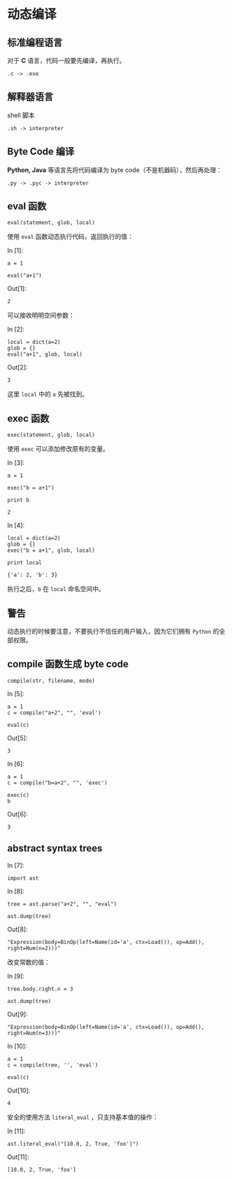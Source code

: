 # 动态编译

## 标准编程语言

对于 **C** 语言，代码一般要先编译，再执行。

```
.c -> .exe
```

## 解释器语言

shell 脚本

```
.sh -> interpreter
```

## Byte Code 编译

**Python, Java** 等语言先将代码编译为 byte code（不是机器码），然后再处理：

```
.py -> .pyc -> interpreter
```

## eval 函数

```
eval(statement, glob, local) 
```

使用 `eval` 函数动态执行代码，返回执行的值：

In [1]:

```
a = 1

eval("a+1")

```

Out[1]:

```
2
```

可以接收明明空间参数：

In [2]:

```
local = dict(a=2)
glob = {}
eval("a+1", glob, local)

```

Out[2]:

```
3
```

这里 `local` 中的 `a` 先被找到。

## exec 函数

```
exec(statement, glob, local) 
```

使用 `exec` 可以添加修改原有的变量。

In [3]:

```
a = 1

exec("b = a+1")

print b

```

```
2

```

In [4]:

```
local = dict(a=2)
glob = {}
exec("b = a+1", glob, local)

print local

```

```
{'a': 2, 'b': 3}

```

执行之后，`b` 在 `local` 命名空间中。

## 警告

动态执行的时候要注意，不要执行不信任的用户输入，因为它们拥有 `Python` 的全部权限。

## compile 函数生成 byte code

```
compile(str, filename, mode)
```

In [5]:

```
a = 1
c = compile("a+2", "", 'eval')

eval(c)

```

Out[5]:

```
3
```

In [6]:

```
a = 1
c = compile("b=a+2", "", 'exec')

exec(c)
b

```

Out[6]:

```
3
```

## abstract syntax trees

In [7]:

```
import ast

```

In [8]:

```
tree = ast.parse("a+2", "", "eval")

ast.dump(tree)

```

Out[8]:

```
"Expression(body=BinOp(left=Name(id='a', ctx=Load()), op=Add(), right=Num(n=2)))"
```

改变常数的值：

In [9]:

```
tree.body.right.n = 3

ast.dump(tree)

```

Out[9]:

```
"Expression(body=BinOp(left=Name(id='a', ctx=Load()), op=Add(), right=Num(n=3)))"
```

In [10]:

```
a = 1
c = compile(tree, '', 'eval')

eval(c)

```

Out[10]:

```
4
```

安全的使用方法 `literal_eval` ，只支持基本值的操作：

In [11]:

```
ast.literal_eval("[10.0, 2, True, 'foo']")

```

Out[11]:

```
[10.0, 2, True, 'foo']
```